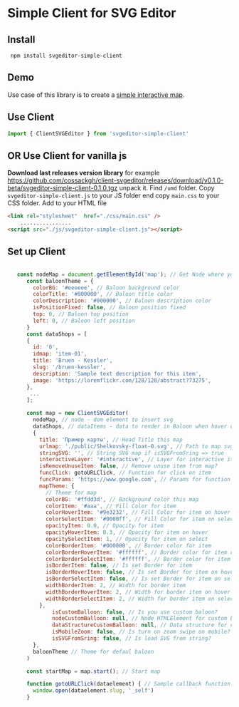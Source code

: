 # Simple Client for SVG Editor
## Install
``` npm install svgeditor-simple-client```
## Demo
Use case of this library is to create a  [simple interactive map](http://svgedit.za-vod.ru/example/). 
 
## Use Client
```javascript
import { ClientSVGEditor } from 'svgeditor-simple-client'
```
## OR Use Client for vanilla js
**Download last releases version library**
for example https://github.com/cossackgh/client-svgeditor/releases/download/v0.1.0-beta/svgeditor-simple-client-0.1.0.tgz
unpack it. Find ```/umd``` folder. Copy ```svgeditor-simple-client.js``` to your JS folder end copy ```main.css``` to your CSS folder.
Add to your HTML file


```html
<link rel="stylesheet"  href="./css/main.css" />
    ................
<script src="./js/svgeditor-simple-client.js"></script>
```
## Set up Client

```javascript

   const nodeMap = document.getElementById('map'); // Get Node where you insert SVG map
      const baloonTheme = {
        colorBG: '#eeeeee', // Baloon background color
        colorTitle: '#000000', // Baloon title color
        colorDescription: '#000000', // Baloon description color
        isPositionFixed: false, // Baloon position fixed
        top: 0, // Baloon top position
        left: 0, // Baloon left position
      }
      const dataShops = [
      {
        id: '0',
        idmap: 'item-01',
        title: 'Bruen - Kessler',
        slug: '/bruen-kessler',
        description: 'Sample text description for this item',
        image: 'https://loremflickr.com/128/128/abstract?73275',
      },
       ...
      ];

      const map = new ClientSVGEditor(
        nodeMap, // node - dom element to insert svg
        dataShops, // dataItems - data to render in Baloon when hover on Item
        {
          title: 'Пример карты', // Head Title this map
          urlmap: './public/Shelkovsky-float-0.svg', // Path to map svg
          stringSVG: '', // String SVG map if isSVGFromSring => true
          interactiveLayer: '#interactive', // Layer for interactive items in SVG map. Default: #interactive
          isRemoveUnuseItem: false, // Remove unuse item from map?
          funcClick: gotoURLClick, // Function for click on item
          funcParams: 'https://www.google.com', // Params for function click on item
          mapTheme: {
            // Theme for map
            colorBG: '#ffdd3d', // Background color this map
            colorItem: '#aaa', // Fill Color for item
            colorHoverItem: '#9e3232', // Fill Color for item on hover
            colorSelectItem: '#0000ff', // Fill Color for item on select
            opacityItem: 0.0, // Opacity for item
            opacityHoverItem: 0.3, // Opacity for item on hover
            opacitySelectItem: 1, // Opacity for item on select
            colorBorderItem: '#000000', // Border color for item
            colorBorderHoverItem: '#ffffff', // Border color for item on hover
            colorBorderSelectItem: '#ffffff', // Border color for item on select
            isBorderItem: false, // Is set Border for item
            isBorderHoverItem: false, // Is set Border for item on hover
            isBorderSelectItem: false, // Is set Border for item on select
            widthBorderItem: 2, // Width for border item
            widthBorderHoverItem: 2, // Width for border item on hover
            widthBorderSelectItem: 2, // Width for border item on select
          },
              isCustomBalloon: false, // Is you use custom baloon?
              nodeCustomBalloon: null, // Node HTMLElement for custom baloon
              dataStructureCustomBalloon: null, // Data structure for custom baloon
              isMobileZoom: false, // Is turn on zoom swipe on mobile?
              isSVGFromSring: false, // Is load SVG from string? 
        },
        baloonTheme // Theme for defaul baloon
      )

      const startMap = map.start(); // Start map

      function gotoURLClick(dataelement) { // Sample callback function when you click on active item on map
        window.open(dataelement.slug, '_self')
      }
```